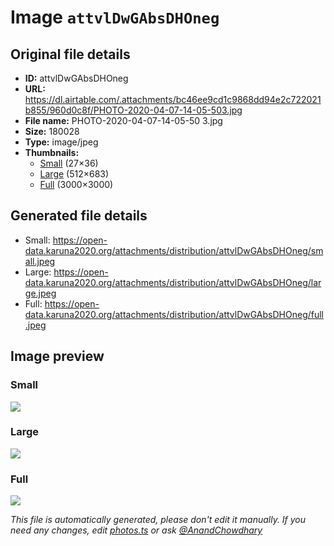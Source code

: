 # Image `attvlDwGAbsDHOneg`

## Original file details

- **ID:** attvlDwGAbsDHOneg
- **URL:** https://dl.airtable.com/.attachments/bc46ee9cd1c9868dd94e2c722021b855/960d0c8f/PHOTO-2020-04-07-14-05-503.jpg
- **File name:** PHOTO-2020-04-07-14-05-50 3.jpg
- **Size:** 180028
- **Type:** image/jpeg
- **Thumbnails:**
  - [Small](https://dl.airtable.com/.attachmentThumbnails/a8ac07944e110381bf4315a765db0c23/3b716c8c) (27×36)
  - [Large](https://dl.airtable.com/.attachmentThumbnails/832002175e51cb6d92fded2e2f4a7d1f/e6cb86a8) (512×683)
  - [Full](https://dl.airtable.com/.attachmentThumbnails/01074b654afd89873b37cf43830762c6/7535ccb4) (3000×3000)

## Generated file details

- Small: https://open-data.karuna2020.org/attachments/distribution/attvlDwGAbsDHOneg/small.jpeg
- Large: https://open-data.karuna2020.org/attachments/distribution/attvlDwGAbsDHOneg/large.jpeg
- Full: https://open-data.karuna2020.org/attachments/distribution/attvlDwGAbsDHOneg/full.jpeg

## Image preview

### Small

![](https://open-data.karuna2020.org/attachments/distribution/attvlDwGAbsDHOneg/small.jpeg)

### Large

![](https://open-data.karuna2020.org/attachments/distribution/attvlDwGAbsDHOneg/large.jpeg)

### Full

![](https://open-data.karuna2020.org/attachments/distribution/attvlDwGAbsDHOneg/full.jpeg)

_This file is automatically generated, please don't edit it manually. If you need any changes, edit [photos.ts](/photos.ts) or ask [@AnandChowdhary](https://github.com/AnandChowdhary)_

